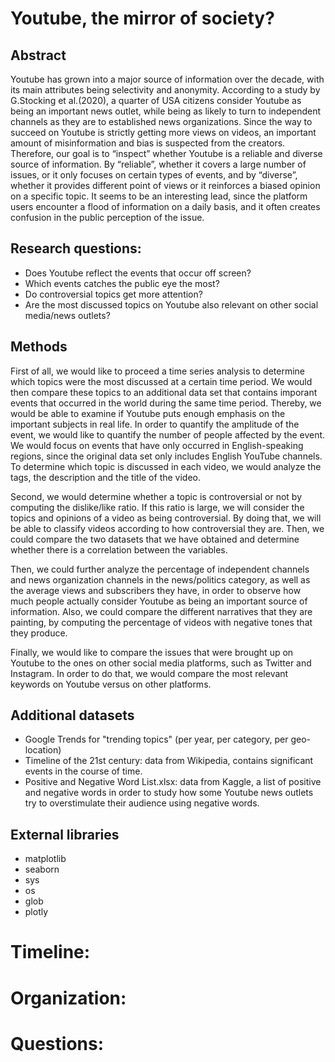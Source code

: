 # Youtube, the mirror of society?

## Abstract


Youtube has grown into a major source of information over the decade, with its main attributes being selectivity and anonymity. According to a study by G.Stocking et al.(2020), a quarter of USA citizens consider Youtube as being an important news outlet, while being as likely to turn to independent channels as they are to established news organizations. Since the way  to succeed on Youtube is strictly getting more views on videos, an important amount of misinformation and bias is suspected from the creators. 
Therefore, our goal is to “inspect” whether Youtube is a reliable and diverse source of information. By “reliable”, whether it covers a large number of issues, or it only focuses on certain types of events, and by “diverse”, whether it provides different point of views or it reinforces a biased opinion on a specific topic. It seems to be an interesting lead, since the platform users encounter a flood of information on a daily basis, and it often creates confusion in the public perception of the issue. 


## Research questions: 

- Does Youtube reflect the events that occur off screen?
- Which events catches the public eye the most?
- Do controversial topics get more attention?
- Are the most discussed topics on Youtube also relevant on other social media/news outlets?



## Methods
First of all, we would like to proceed a time series analysis to determine which topics were the most discussed at a certain time period. We would then compare these topics to an additional data set that contains imporant events that occurred in the world during the same time period. Thereby, we would be able to examine if Youtube puts enough emphasis on the important subjects in real life. In order to quantify the amplitude of the event, we would like to quantify the number of people affected by the event. We would focus on events that have only occurred in English-speaking regions, since the original data set only includes English YouTube channels. To determine which topic is discussed in each video, we would analyze the tags, the description and the title of the video. 

Second, we would determine whether a topic is controversial or not by computing the dislike/like ratio. If this ratio is large, we will consider the topics and opinions of a video as being controversial. By doing that, we will be able to classify videos according to how controversial they are. Then, we could compare the two datasets that we have obtained and determine whether there is a correlation between the variables.

Then, we could further analyze the percentage of independent channels and news organization channels in the news/politics category, as well as the average views and subscribers they have, in order to observe how much people actually consider Youtube as being an important source of information. Also, we could compare the different narratives that they are painting, by computing the percentage of videos with negative tones that they produce.

Finally, we would like to compare the issues that were brought up on Youtube to the ones on other social media platforms, such as Twitter and Instagram. In order to do that, we would compare the most relevant keywords on Youtube versus on other platforms. 

## Additional datasets

- Google Trends for "trending topics" (per year, per category, per geo-location)
- Timeline of the 21st century: data from Wikipedia, contains significant events in the course of time.
- Positive and Negative Word List.xlsx: data from Kaggle, a list of positive and negative words in order to study how some Youtube news outlets try to overstimulate their audience using negative words. 

## External libraries

- matplotlib
- seaborn
- sys
- os
- glob
- plotly

# Timeline:

# Organization:

# Questions:



